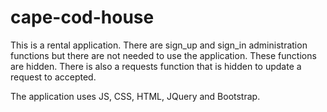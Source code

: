 # cape-cod-house
This is a rental application.  There are sign_up and sign_in administration functions but there are not needed to use the application.  These functions are hidden.  There is also a requests function that is hidden to update a request to accepted.

The application uses JS, CSS, HTML, JQuery and Bootstrap.
